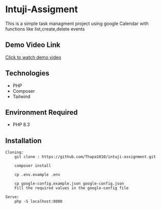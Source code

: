 # Intuji-Assigment
This is a simple task managment project using google Calendar with functions like list,create,delete events

## Demo Video Link
[Click to watch demo video](https://drive.google.com/file/d/1akiP2LS95KXdQvNDG9LsDstR8fd1Wffx/view?usp=sharing)
    
## Technologies
- PHP
- Composer
- Tailwind

## Environment Required
- PHP 8.3

## Installation
    Cloning:
        git clone : https://github.com/Thapa1010/intuji-assignment.git

        composer install

        cp .env.example .env

        cp google-config.example.json google-config.json
        Fill the required values in the google-config file

    Serve:
        php -S localhost:8080


        



    
